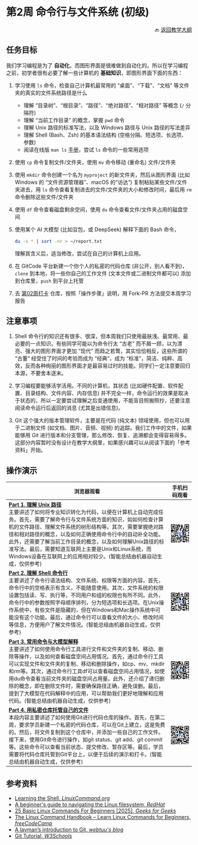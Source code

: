 # 第2周 命令行与文件系统 (初级)

<p align="right">🔙 <a href="https://gitcode.com/cueb-fintech/courses#%E6%95%99%E5%AD%A6%E5%A4%A7%E7%BA%B2">返回教学大纲</a></p>

## 任务目标

我们学习编程是为了 **自动化**，而图形界面是很难做到自动化的。所以在学习编程之前，初学者很有必要了解一些计算机的 **基础知识**，即图形界面下面的东西：

1. 学习使用 `ls` 命令，检查自己计算机最常用的 “桌面”、“下载”、“文档” 等文件夹的真实的文件系统路径是什么
    - 理解 “目录树”、“根目录”、“路径”、“绝对路径”、“相对路径” 等概念 (`/` 分隔符)
    - 理解 “当前工作目录” 的概念，掌握 `pwd` 命令
    - 理解 Unix 路径的标准写法，以及 Windows 路径与 Unix 路径的写法差异
    - 理解 Shell (Bash、Zsh) 的基本语法结构 (空格分隔、短选项、长选项、参数)
    - 阅读在线版 `man ls` [手册](https://man7.org/linux/man-pages/man1/ls.1.html)，尝试 `ls` 命令的一些常用选项
1. 使用 `cp` 命令复制文件/文件夹，使用 `mv` 命令移动 (重命名) 文件/文件夹
1. 使用 `mkdir` 命令创建一个名为 `myproject` 的新文件夹，然后从图形界面 (比如 Windows 的 “文件资源管理器”、macOS 的“访达”) 复制粘贴某些文件/文件夹进去，用 `ls` 命令查看复制进去的文件/文件夹的大小和修改时间，最后用 `rm` 命令删除这些文件/文件夹
1. 使用 `df` 命令查看磁盘剩余空间，使用 `du` 命令查看文件/文件夹占用的磁盘空间
1. 使用某个 AI 大模型 (比如豆包，或 DeepSeek) 解释下面的 Bash 命令，

    ```bash
    du -s * | sort -nr > ~/report.txt
    ```

    理解其含义后，适当修改，尝试在自己的计算机上应用。
1. 在 GitCode 平台新建一个你个人的私密的代码仓库 (非公开，别人看不到)，`clone` 到本地，将一些你自己的工作文件 (文本文件或二进制文件都可以) 添加到仓库里，`push` 到平台上托管
1. 去 [第02周打卡](https://gitcode.com/cueb-fintech/week02) 仓库，按照「操作步骤」说明，用 Fork-PR 方法提交本周学习报告

## 注意事项

1. Shell 命令行的知识还有很多、很深，但本周我们只使用最肤浅、最常用、最必要的一点知识。有些同学可能以为命令行太 “古老” 而不屑一顾，以为漂亮、强大的图形界面才更加 “现代” 而趋之若鹜，其实恰恰相反，这些所谓的 “古董” 经受住了时间的考验而成为 “经典”，成为 “标准”，简洁、纯粹、高效，反而各种绚丽的图形界面才是最容易过时的技能。同学们一定注意要回归本源，不要舍本逐末。

1. 学习编程要能够活学活用。不同的计算机，其状态 (比如硬件配置、软件配置、目录结构、文件内容、内存信息) 并不完全一样，命令运行的效果是取决于状态的，所以一定要尝试理解之后变通使用，不能盲目照搬照抄，还要注意阅读命令运行后返回的消息 (尤其是出错信息)。

1. Git 这个强大的版本管理软件，主要是在代码 (纯文本) 领域使用，但也可以用于二进制文件 (如文档、图片、音频、视频) 的追踪。我们工作中的文件，如果能够用 Git 进行版本和分支管理，那么修改、恢复、追溯都会变得容易得多。这部分内容暂时没有设计在教学大纲里，如果感兴趣可以从阅读下面的「参考资料」开始。

## 操作演示

|浏览器观看|手机扫码观看|
|----------------|----------|
|[**Part 1. 理解 Unix 路径**](https://meeting.tencent.com/crm/2qW3j06dba)</br>主要讲述了如何将专业知识转化为代码，以便在计算机上自动完成任务。首先，需要了解命令行与文件系统方面的知识，如如何检查计算机的文件路径、理解文件系统的树形结构等。其次，需要掌握绝对路径和相对路径的概念，以及如何正确使用命令行中的自动补全功能。此外，还需要了解当前工作目录的概念，以及如何理解Unix路径的标准写法。最后，需要知道互联网上主要是Unix和Linux系统，而Windows设备在互联网上的应用相对较少。(智能总结由机器自动生成，仅供参考)|![二维码](images/qr-week02-part1.png)|
|[**Part 2. 理解 Shell 命令行**](https://meeting.tencent.com/crm/2Z0za5Ydbc)</br>主要讲述了命令行语法结构、文件系统、权限等方面的内容。首先，命令行中的空格表示有含义，不能随意使用。其次，文件系统的权限设置包括读、写、执行等，不同用户和组的权限也有所不同。此外，命令行中的参数按照字母顺序排列，分为短选项和长选项。在Unix操作系统中，有些文件是隐藏的，但在Windows和Mac操作系统中可能没有这个功能。最后，通过命令行可以查看文件的大小、修改时间等信息，方便用户了解文件情况。(智能总结由机器自动生成，仅供参考)|![二维码](images/qr-week02-part2.png)|
|[**Part 3. 常用命令与大模型解释**](https://meeting.tencent.com/crm/l6kLBrom4e)</br>主要讲述了如何使用命令行工具进行文件和文件夹的复制、移动、删除等操作，以及如何查看磁盘空间占用情况。首先，通过命令行工具可以实现文件和文件夹的复制、移动和删除操作，如cp、mv、mkdir和rm等。其次，通过命令行工具df可以查看磁盘空间占用情况，如使用du命令查看当前文件夹的磁盘空间占用量。此外，还介绍了递归删除的概念，即在删除文件时，需要确保路径正确，避免误删。最后，提到了大模型在代码解释中的应用，可以帮助我们更好地理解和应用代码。(智能总结由机器自动生成，仅供参考)|![二维码](images/qr-week02-part3.png)|
|[**Part 4. 用私密仓库托管自己的文件**](https://meeting.tencent.com/crm/2qWg9Mpd92)</br>本段内容主要讲述了如何使用Git进行代码仓库的操作。首先，在第二周，要求学员新建一个私密的代码仓库，可以在Git上建立，这是免费的。然后，将文件复制到这个仓库中，并添加一些自己的工作文件。接下来，使用Git命令进行操作，如git status、git add、git commit等。这些命令可以查看当前状态、提交修改、暂存区等。最后，学员需要将代码仓库托管到Git平台上，以便于后续的演示和打卡。(智能总结由机器自动生成，仅供参考)|![二维码](images/qr-week02-part4.png)|

## 参考资料

- [Learning the Shell, *LinuxCommand.org*](https://linuxcommand.org/lc3_learning_the_shell.php)
- [A beginner's guide to navigating the Linux filesystem, *RedHat*](https://www.redhat.com/en/blog/navigating-linux-filesystem)
- [25 Basic Linux Commands For Beginners [2025], *Geeks for Geeks*](https://www.geeksforgeeks.org/basic-linux-commands/)
- [The Linux Command Handbook – Learn Linux Commands for Beginners, *freeCodeCamp*](https://www.freecodecamp.org/news/the-linux-commands-handbook/)
- [A layman’s introduction to Git, *webtuu's blog*](https://webtuu.com/blog/04/a-laymans-introduction-to-git)
- [Git Tutorial, *W3Schools*](https://www.w3schools.com/git/)